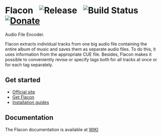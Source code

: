 Flacon      &nbsp;   ![Release](http://flacon.github.io/badge_release.svg)      &nbsp;  ![Build Status](https://github.com/flacon/flacon/actions/workflows/test-linux.yml/badge.svg)      &nbsp;  [![Donate](https://img.shields.io/badge/Donate-PayPal-green.svg)](https://www.paypal.com/cgi-bin/webscr?cmd=_s-xclick&hosted_button_id=XVRVWTQL5WERG)
======

Audio File Encoder.

Flacon extracts individual tracks from one big audio file containing the entire album of music and saves them as separate audio files. To do this, it uses information from the appropriate CUE file.
Besides, Flacon makes it possible to conveniently revise or specify tags both for all tracks at once or for each tag separately.


Get started
-----------
* [Official site](https://flacon.github.io)
* [Get Flacon](https://flacon.github.io/download/)
* [Installation guides](https://github.com/flacon/flacon/wiki/How-to-build)


Documentation
-------------
The Flacon documentation is available at [WIKI](https://github.com/flacon/flacon/wiki)
